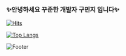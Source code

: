 ### ✨안녕하세요 꾸준한 개발자 구민지 입니다✨ 

<!--
**koominji/Koominji** is a ✨ _special_ ✨ repository because its `README.md` (this file) appears on your GitHub profile.-->

[![Hits](https://hits.seeyoufarm.com/api/count/incr/badge.svg?url=https%3A%2F%2Fgithub.com%2Fkoominji%2F&count_bg=%2342D8D9&title_bg=%23555555&icon=&icon_color=%23E7E7E7&title=hits&edge_flat=false)](https://hits.seeyoufarm.com)
<!-- github stats -->
<!-- [![GitHub stats](https://github-readme-stats.vercel.app/api?username=Koominji&show_icons=true&theme=radical)](https://github.com/Koominji/github-readme-stats)-->
<!-- top langs -->
[![Top Langs](https://github-readme-stats.vercel.app/api/top-langs/?username=Koominji&layout=compact&theme=radical)](https://github.com/Koominji/github-readme-stats)
<!-- footer -->
![Footer](https://capsule-render.vercel.app/api?type=waving&color=auto&height=200&section=footer)
